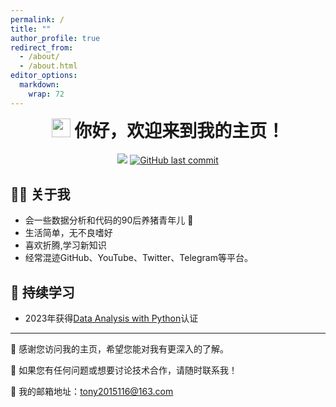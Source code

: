 ```yaml
---
permalink: /
title: ""
author_profile: true
redirect_from: 
  - /about/
  - /about.html
editor_options: 
  markdown: 
    wrap: 72
---
```


<h1 align="center" style="margin-top: 0;">

<img src="https://emojis.slackmojis.com/emojis/images/1531849430/4246/blob-sunglasses.gif?1531849430" width="30"/>
你好，欢迎来到我的主页！

</h1>

<p align="center">
<img src="https://img.shields.io/badge/gender-%F0%9F%A4%B5 gentleman-critical"/>
<a href="#"><img src="https://img.shields.io/github/last-commit/tony2015116/tony2015116.github.io" alt="GitHub last commit"/></a>
</p>

## 🙋🏻 关于我 

- 会一些数据分析和代码的90后养猪青年儿 🐷
- 生活简单，无不良嗜好
- 喜欢折腾,学习新知识
- 经常混迹GitHub、YouTube、Twitter、Telegram等平台。

## 🌱 持续学习

- 2023年获得[Data Analysis with Python](https://www.freecodecamp.org/certification/guomeng/data-analysis-with-python-v7)认证


---

🙏 感谢您访问我的主页，希望您能对我有更深入的了解。

🤝 如果您有任何问题或想要讨论技术合作，请随时联系我！

📧 我的邮箱地址：[tony2015116@163.com](mailto:tony2015116@163.com)








